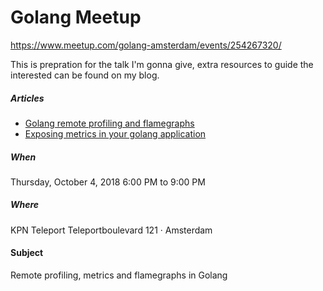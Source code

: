 Golang Meetup
==============

https://www.meetup.com/golang-amsterdam/events/254267320/

This is prepration for the talk I'm gonna give, extra resources to guide the interested can be found on my blog.

##### Articles
* [Golang remote profiling and flamegraphs](https://matoski.com/article/golang-profiling-flamegraphs/)
* [Exposing metrics in your golang application](https://matoski.com/article/golang-expvar-metrics/)

##### When
Thursday, October 4, 2018
6:00 PM to 9:00 PM

#####  Where
KPN Teleport
Teleportboulevard 121 · Amsterdam

#### Subject
Remote profiling, metrics and flamegraphs in Golang
